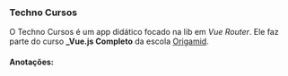### Techno Cursos

O Techno Cursos é um app didático focado na lib em _Vue Router_. Ele faz parte do curso **\_Vue.js Completo** da escola [Origamid](https://origamid.com).

#### Anotações:
